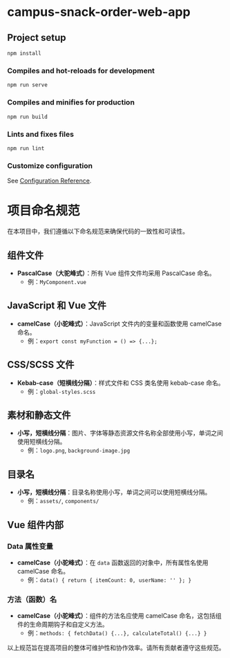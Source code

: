 # campus-snack-order-web-app

## Project setup
```
npm install
```

### Compiles and hot-reloads for development
```
npm run serve
```

### Compiles and minifies for production
```
npm run build
```

### Lints and fixes files
```
npm run lint
```

### Customize configuration
See [Configuration Reference](https://cli.vuejs.org/config/).


# 项目命名规范

在本项目中，我们遵循以下命名规范来确保代码的一致性和可读性。

## 组件文件

- **PascalCase（大驼峰式）**：所有 Vue 组件文件均采用 PascalCase 命名。
    - 例：`MyComponent.vue`

## JavaScript 和 Vue 文件

- **camelCase（小驼峰式）**：JavaScript 文件内的变量和函数使用 camelCase 命名。
    - 例：`export const myFunction = () => {...};`

## CSS/SCSS 文件

- **Kebab-case（短横线分隔）**：样式文件和 CSS 类名使用 kebab-case 命名。
    - 例：`global-styles.scss`

## 素材和静态文件

- **小写，短横线分隔**：图片、字体等静态资源文件名称全部使用小写，单词之间使用短横线分隔。
    - 例：`logo.png`, `background-image.jpg`

## 目录名

- **小写，短横线分隔**：目录名称使用小写，单词之间可以使用短横线分隔。
    - 例：`assets/`, `components/`

## Vue 组件内部

### Data 属性变量

- **camelCase（小驼峰式）**：在 `data` 函数返回的对象中，所有属性名使用 camelCase 命名。
  - 例：`data() { return { itemCount: 0, userName: '' }; }`

### 方法（函数）名

- **camelCase（小驼峰式）**：组件的方法名应使用 camelCase 命名，这包括组件的生命周期钩子和自定义方法。
  - 例：`methods: { fetchData() {...}, calculateTotal() {...} }`
  
以上规范旨在提高项目的整体可维护性和协作效率。请所有贡献者遵守这些规范。

